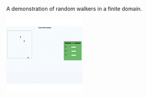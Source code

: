 A demonstration of random walkers in a finite domain. 

<img src="https://github.com/mehmaniayaz/random-walk-visual/blob/master/demo.gif" width="200" height="200" />

